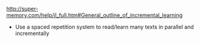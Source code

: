 
http://super-memory.com/help/il_full.htm#General_outline_of_incremental_learning

- Use a spaced repetition system to read/learn many texts in parallel and incrementally
